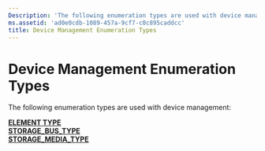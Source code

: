 ```yaml
---
Description: 'The following enumeration types are used with device management:'
ms.assetid: 'ad0e0cdb-1089-457a-9cf7-c0c895caddcc'
title: Device Management Enumeration Types
---
```


# Device Management Enumeration Types

The following enumeration types are used with device management:

<dl>

[**ELEMENT TYPE**](element-type-str.md)  
[**STORAGE\_BUS\_TYPE**](storage-bus-type.md)  
[**STORAGE\_MEDIA\_TYPE**](storage-media-type.md)  
</dl>

 

 



